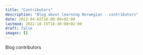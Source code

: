 ```yaml
---
title: "Contributors"
description: "Blog about learning Norwegian - contributors"
date: 2022-04-02T16:00:00+02:00
lastmod: 2022-10-15T16:30:00+02:00
draft: false
images: []
---
```


Blog contributors
